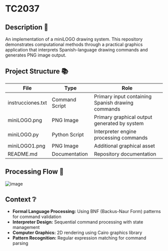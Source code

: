 # TC2037
## Description 📝
An implementation of a miniLOGO drawing system. This repository demonstrates computational methods through a practical graphics application that interprets Spanish-language drawing commands and generates PNG image output.


## Project Structure 📚
| File              | Type           | Role                                              |
| ----------------- | -------------- | ------------------------------------------------- |
| instrucciones.txt | Command Script | Primary input containing Spanish drawing commands |
| miniLOGO.png      | PNG Image      | Primary graphical output generated by system      |
| miniLOGO.py       | Python Script  | Interpreter engine processing commands            |
| miniLOGO1.png     | PNG Image      | Additional graphical asset                        |
| README.md         | Documentation  | Repository documentation                          |


## Processing Flow 🔄
![image](https://github.com/user-attachments/assets/d7b52578-2776-41c2-b2e8-15b4c388b7d5)


## Context ❔
- **Formal Language Processing:** Using BNF (Backus-Naur Form) patterns for command validation
- **Interpreter Design:** Sequential command processing with state management
- **Computer Graphics:** 2D rendering using Cairo graphics library
- **Pattern Recognition:** Regular expression matching for command parsing
